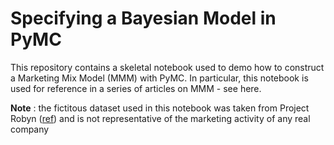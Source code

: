 # Specifying a Bayesian Model in PyMC
This repository contains a skeletal notebook used to demo how to construct a Marketing Mix Model (MMM) with PyMC. In particular, this notebook is used for reference in a series of articles on MMM - see here.

**Note** : the fictitous dataset used in this notebook was taken from Project Robyn ([ref](https://github.com/facebookexperimental/Robyn/tree/main/R/data)) and is not representative of the marketing activity of any real company
